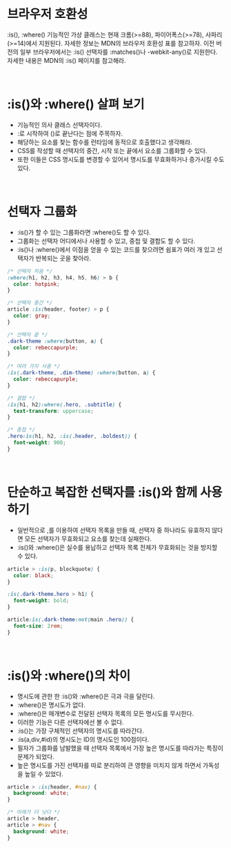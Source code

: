 # 브라우저 호환성

:is(), :where() 기능적인 가상 클래스는 현재 크롬(>=88), 파이어폭스(>=78), 사파리(>=14)에서 지원된다. 자세한 정보는 MDN의 브라우저 호환성 표를 참고하자. 이전 버전의 일부 브라우저에서는 :is() 선택자를 :matches()나 -webkit-any()로 지원한다. 자세한 내용은 MDN의 :is() 페이지를 참고해라.

<br />

# :is()와 :where() 살펴 보기

- 기능적인 의사 클래스 선택자이다.
- :로 시작하여 ()로 끝난다는 점에 주목하자.
- 해당하는 요소를 찾는 함수를 런타임에 동적으로 호출했다고 생각해라.
- CSS를 작성할 때 선택자의 중간, 시작 또는 끝에서 요소를 그룹화할 수 있다.
- 또한 이들은 CSS 명시도를 변경할 수 있어서 명시도를 무효화하거나 증가시킬 수도 있다.

<br />

# 선택자 그룹화

- :is()가 할 수 있는 그룹화라면 :where()도 할 수 있다.
- 그룹화는 선택자 어디에서나 사용할 수 있고, 중첩 및 결합도 할 수 있다.
- :is()나 :where()에서 이점을 얻을 수 있는 코드를 찾으려면 쉼표가 여러 개 있고 선택자가 반복되는 곳을 찾아라.

```css
/* 선택자 처음 */
:where(h1, h2, h3, h4, h5, h6) > b {
  color: hotpink;
}

/* 선택자 중간 */
article :is(header, footer) > p {
  color: gray;
}

/* 선택자 끝 */
.dark-theme :where(button, a) {
  color: rebeccapurple;
}

/* 여러 가지 사용 */
:is(.dark-theme, .dim-theme) :where(button, a) {
  color: rebeccapurple;
}

/* 결합 */
:is(h1, h2):where(.hero, .subtitle) {
  text-transform: uppercase;
}

/* 중첩 */
.hero:is(h1, h2, :is(.header, .boldest)) {
  font-weight: 900;
}
```

<br />

# 단순하고 복잡한 선택자를 :is()와 함께 사용하기

- 일반적으로 ,를 이용하여 선택자 목록을 만들 때, 선택자 중 하나라도 유효하지 않다면 모든 선택자가 무효화되고 요소를 찾는데 실패한다.
- :is()와 :where()은 실수를 용납하고 선택자 목록 전체가 무효화되는 것을 방지할 수 있다.

```css
article > :is(p, blockquote) {
  color: black;
}

:is(.dark-theme.hero > h1) {
  font-weight: bold;
}

article:is(.dark-theme:not(main .hero)) {
  font-size: 2rem;
}
```

<br />

# :is()와 :where()의 차이

- 명시도에 관한 한 :is()와 :where()은 극과 극을 달린다.
- :where()은 명시도가 없다.
- :where()은 매개변수로 전달된 선택자 목록의 모든 명시도를 무시한다.
- 이러한 기능은 다른 선택자에선 볼 수 없다.
- :is()는 가장 구체적인 선택자의 명시도를 따라간다.
- :is(a,div,#id)의 명시도는 ID의 명시도인 100점이다.
- 필자가 그룹화를 남발했을 때 선택자 목록에서 가장 높은 명시도를 따라가는 특징이 문제가 되었다.
- 높은 명시도를 가진 선택자를 따로 분리하여 큰 영향을 미치지 않게 하면서 가독성을 높일 수 있었다.

```css
article > :is(header, #nav) {
  background: white;
}

/* 아래가 더 낫다 */
article > header,
article > #nav {
  background: white;
}
```

